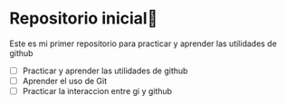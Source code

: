# Repositorio inicial👋
Este es mi primer repositorio para practicar y aprender las utilidades de github
- [ ] Practicar y aprender las utilidades de github
- [ ] Aprender el uso de Git
- [ ] Practicar la interaccion entre gi y github
<!--
**CamiMancu/CamiMancu** is a ✨ _special_ ✨ repository because its `README.md` (this file) appears on your GitHub profile.

Here are some ideas to get you started:

- 🔭 I’m currently working on ...
- 🌱 I’m currently learning ...
- 👯 I’m looking to collaborate on ...
- 🤔 I’m looking for help with ...
- 💬 Ask me about ...
- 📫 How to reach me: ...
- 😄 Pronouns: ...
- ⚡ Fun fact: ...
-->
